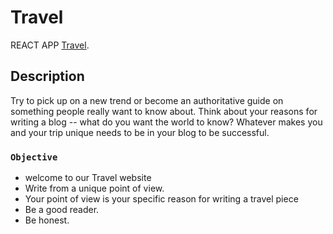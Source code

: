 # Travel

REACT APP [Travel](https://travel-2e97c.web.app/).

## Description

Try to pick up on a new trend or become an authoritative guide on something people really want to know about. Think about your reasons for writing a blog -- what do you want the world to know? Whatever makes you and your trip unique needs to be in your blog to be successful.

### `Objective`

-   welcome to our Travel website
-   Write from a unique point of view. 
-   Your point of view is your specific reason for writing a travel piece
-   Be a good reader.
-   Be honest.
